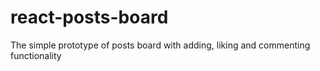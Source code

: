 # react-posts-board

The simple prototype of posts board with adding, liking and commenting functionality
